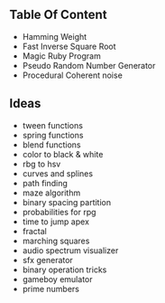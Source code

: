 Table Of Content
---
- Hamming Weight
- Fast Inverse Square Root
- Magic Ruby Program
- Pseudo Random Number Generator
- Procedural Coherent noise

Ideas
---
- tween functions
- spring functions
- blend functions
- color to black & white
- rbg to hsv
- curves and splines
- path finding
- maze algorithm
- binary spacing partition
- probabilities for rpg
- time to jump apex
- fractal
- marching squares
- audio spectrum visualizer
- sfx generator
- binary operation tricks
- gameboy emulator
- prime numbers
